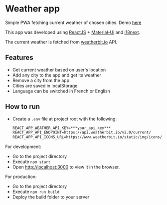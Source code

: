 # Weather app

Simple PWA fetching current weather of chosen cities. Demo [here](https://zacharietfr.github.io/WeatherApp-React/)

This app was developed using [ReactJS](https://reactjs.org/) + [Material-Ui](https://material-ui.com/) and [i18next](https://react.i18next.com/).

The current weather is fetched from [weatherbit.io](https://weatherbit.io) API.

## Features

- Get current weather based on user's location
- Add any city to the app and get its weather
- Remove a city from the app
- Cities are saved in localStorage
- Language can be switched in French or English

## How to run

- Create a `.env` file at project root with the following:

  ```txt
  REACT_APP_WEATHER_API_KEY=***your_api_key***
  REACT_APP_API_ENDPOINT=https://api.weatherbit.io/v2.0/current/
  REACT_APP_API_ICONS_URL=https://www.weatherbit.io/static/img/icons/
  ```

For development:

- Go to the project directory
- Execute `npm start`
- Open <http://localhost:3000> to view it in the browser.

For production:

- Go to the project directory
- Execute `npm run build`
- Deploy the build folder to your server
